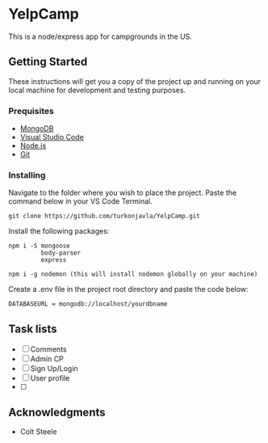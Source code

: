 # YelpCamp
This is a node/express app for campgrounds in the US.

## Getting Started
These instructions will get you a copy of the project up and running on your local machine for development and testing purposes. 

### Prequisites
- [MongoDB](https://www.mongodb.com/download-center#community)
- [Visual Studio Code](https://code.visualstudio.com/)
- [Node.js](https://nodejs.org/en/)
- [Git](https://git-scm.com/)

### Installing
 Navigate to the folder where you wish to place the project.
 Paste the command below in your VS Code Terminal.
```
git clone https://github.com/turkonjavla/YelpCamp.git
```
 Install the following packages:
```
npm i -S mongoose
         body-parser
         express 

npm i -g nodemon (this will install nodemon globally on your machine)
```
 Create a .env file in the project root directory and paste the code below:
```
DATABASEURL = mongodb://localhost/yourdbname
```

## Task lists
- [ ] Comments
- [ ] Admin CP
- [ ] Sign Up/Login
- [ ] User profile
- [ ] 

## Acknowledgments
- Colt Steele 



